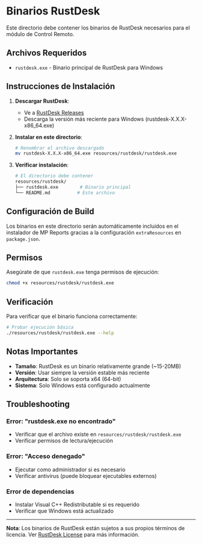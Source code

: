 # Binarios RustDesk

Este directorio debe contener los binarios de RustDesk necesarios para el módulo de Control Remoto.

## Archivos Requeridos

- `rustdesk.exe` - Binario principal de RustDesk para Windows

## Instrucciones de Instalación

1. **Descargar RustDesk**:
   - Ve a [RustDesk Releases](https://github.com/rustdesk/rustdesk/releases)
   - Descarga la versión más reciente para Windows (rustdesk-X.X.X-x86_64.exe)

2. **Instalar en este directorio**:
   ```bash
   # Renombrar el archivo descargado
   mv rustdesk-X.X.X-x86_64.exe resources/rustdesk/rustdesk.exe
   ```

3. **Verificar instalación**:
   ```bash
   # El directorio debe contener
   resources/rustdesk/
   ├── rustdesk.exe        # Binario principal
   └── README.md          # Este archivo
   ```

## Configuración de Build

Los binarios en este directorio serán automáticamente incluidos en el instalador de MP Reports gracias a la configuración `extraResources` en `package.json`.

## Permisos

Asegúrate de que `rustdesk.exe` tenga permisos de ejecución:

```bash
chmod +x resources/rustdesk/rustdesk.exe
```

## Verificación

Para verificar que el binario funciona correctamente:

```bash
# Probar ejecución básica
./resources/rustdesk/rustdesk.exe --help
```

## Notas Importantes

- **Tamaño**: RustDesk es un binario relativamente grande (~15-20MB)
- **Versión**: Usar siempre la versión estable más reciente
- **Arquitectura**: Solo se soporta x64 (64-bit)
- **Sistema**: Solo Windows está configurado actualmente

## Troubleshooting

### Error: "rustdesk.exe no encontrado"
- Verificar que el archivo existe en `resources/rustdesk/rustdesk.exe`
- Verificar permisos de lectura/ejecución

### Error: "Acceso denegado"
- Ejecutar como administrador si es necesario
- Verificar antivirus (puede bloquear ejecutables externos)

### Error de dependencias
- Instalar Visual C++ Redistributable si es requerido
- Verificar que Windows está actualizado

---

**Nota**: Los binarios de RustDesk están sujetos a sus propios términos de licencia. Ver [RustDesk License](https://github.com/rustdesk/rustdesk/blob/master/LICENSE) para más información.
